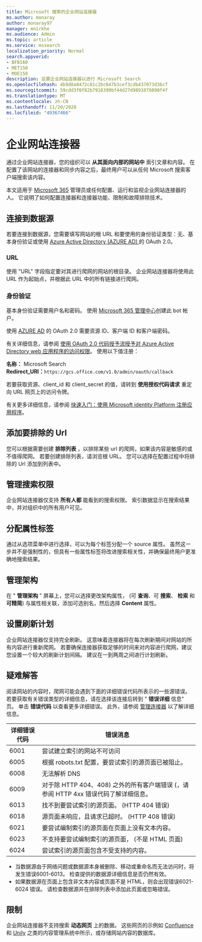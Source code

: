 ```yaml
---
title: Microsoft 搜索的企业网站连接器
ms.author: monaray
author: monaray97
manager: mnirkhe
ms.audience: Admin
ms.topic: article
ms.service: mssearch
localization_priority: Normal
search.appverid:
- BFB160
- MET150
- MOE150
description: 设置企业网站连接器以进行 Microsoft Search
ms.openlocfilehash: 4b9d8a8472c81c2bc647b3cef3cdb437073d36cf
ms.sourcegitcommit: 59cdd3f0f82b7918399bf44d27d9891076090f4f
ms.translationtype: MT
ms.contentlocale: zh-CN
ms.lasthandoff: 11/20/2020
ms.locfileid: "49367466"
---
```

<!-- markdownlint-disable no-inline-html -->
# <a name="enterprise-websites-connector"></a>企业网站连接器

通过企业网站连接器，您的组织可以 **从其面向内部的网站中** 索引文章和内容。 在配置了该网站的连接器和同步内容之后，最终用户可以从任何 Microsoft 搜索客户端搜索该内容。

本文适用于 [Microsoft 365](https://www.microsoft.com/microsoft-365) 管理员或任何配置、运行和监视企业网站连接器的人。 它说明了如何配置连接器和连接器功能、限制和故障排除技术。  

## <a name="connect-to-a-data-source"></a>连接到数据源

若要连接到数据源，您需要填写网站的根 URL 和要使用的身份验证类型：无、基本身份验证或使用 [Azure Active Directory (AZURE AD) ](https://docs.microsoft.com/azure/active-directory/)的 OAuth 2.0。

### <a name="url"></a>URL

使用 "URL" 字段指定要对其进行爬网的网站的根目录。 企业网站连接器将使用此 URL 作为起始点，并根据此 URL 中的所有链接进行爬网。

### <a name="authentication"></a>身份验证

基本身份验证需要用户名和密码。 使用 [Microsoft 365 管理中心](https://admin.microsoft.com)创建此 bot 帐户。

使用 [AZURE AD](https://docs.microsoft.com/azure/active-directory/) 的 OAuth 2.0 需要资源 ID、客户端 ID 和客户端密码。

有关详细信息，请参阅 [使用 OAuth 2.0 代码授予流授予对 Azure Active Directory web 应用程序的访问权限](https://docs.microsoft.com/azure/active-directory/develop/v1-protocols-oauth-code)。 使用以下值注册：

**名称：** Microsoft Search <br/>
**Redirect_URI：**`https://gcs.office.com/v1.0/admin/oauth/callback`

若要获取资源、client_id 和 client_secret 的值，请转到 **使用授权代码请求** 重定向 URL 网页上的访问令牌。

有关更多详细信息，请参阅 [快速入门：使用 Microsoft identity Platform 注册应用程序](https://docs.microsoft.com/azure/active-directory/develop/quickstart-register-app)。

## <a name="add-urls-to-exclude"></a>添加要排除的 Url

您可以根据需要创建 **排除列表** ，以排除某些 url 的爬网，如果该内容是敏感的或不值得爬网。 若要创建排除列表，请浏览根 URL。 您可以选择在配置过程中将排除的 Url 添加到列表中。

## <a name="manage-search-permissions"></a>管理搜索权限

企业网站连接器仅支持 **所有人都** 能看到的搜索权限。 索引数据显示在搜索结果中，并对组织中的所有用户可见。

## <a name="assign-property-labels"></a>分配属性标签

通过从选项菜单中进行选择，可以为每个标签分配一个 source 属性。 虽然这一步并不是强制性的，但具有一些属性标签将改进搜索相关性，并确保最终用户更准确地搜索结果。

## <a name="manage-schema"></a>管理架构

在 " **管理架构** " 屏幕上，您可以选择更改架构属性， (可 **查询**、可 **搜索**、 **检索** 和 **可精简**) 与属性相关联，添加可选别名，然后选择 **Content** 属性。

## <a name="set-the-refresh-schedule"></a>设置刷新计划

企业网站连接器仅支持完全刷新。 这意味着连接器将在每次刷新期间对网站的所有内容进行重新爬网。 若要确保连接器获取足够的时间来对内容进行爬网，建议您设置一个较大的刷新计划间隔。 建议在一到两周之间进行计划刷新。

## <a name="troubleshooting"></a>疑难解答

阅读网站的内容时，爬网可能会遇到下面的详细错误代码所表示的一些源错误。 若要获取有关错误类型的详细信息，请在选择该连接后转到 " **错误详细** 信息" 页。 单击 **错误代码** 以查看更多详细错误。 此外，请参阅 [管理连接器](https://docs.microsoft.com/microsoftsearch/manage-connector) 以了解详细信息。

 详细错误代码 | 错误消息
 --- | ---
 6001 | 尝试建立索引的网站不可访问
 6005 | 根据 robots.txt 配置，要尝试索引的源页面已被阻止。
 6008 | 无法解析 DNS
 6009 | 对于除 HTTP 404、408) 之外的所有客户端错误 (，请参阅 HTTP 4xx 错误代码了解详细信息。
 6013 | 找不到要尝试索引的源页面。  (HTTP 404 错误) 
 6018 | 源页面未响应，且请求已超时。 (HTTP 408 错误) 
 6021 | 要尝试编制索引的源页面在页面上没有文本内容。
 6023 | 不支持要尝试编制索引的源页面， (不是 HTML 页面) 
 6024 | 尝试索引的源页面包含不受支持的内容。

* 当数据源由于网络问题或数据源本身被删除、移动或重命名而无法访问时，将发生错误6001-6013。 检查提供的数据源详细信息是否仍然有效。
* 如果数据源在页面上包含非文本内容或页面不是 HTML，则会出现错误6021-6024 错误。 请检查数据源并在排除列表中添加此页面或忽略错误。

## <a name="limitations"></a>限制

企业网站连接器不支持搜索 **动态网页** 上的数据。 这些网页的示例如 [Confluence](https://www.atlassian.com/software/confluence) 和 [Unily](https://www.unily.com/) 之类的内容管理系统中所示，或存储网站内容的数据库。
